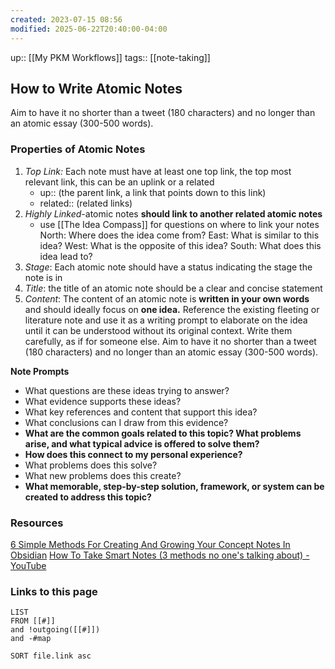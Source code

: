 ```yaml
---
created: 2023-07-15 08:56
modified: 2025-06-22T20:40:00-04:00
---
```

up::  [[My PKM Workflows]]
tags:: [[note-taking]]
## How to Write Atomic Notes

Aim to have it no shorter than a tweet (180 characters) and no longer than an atomic essay (300-500 words).
### Properties of Atomic Notes
1. *Top Link:* Each note must have at least one top link, the top most relevant link, this can be an uplink or a related
	- up:: (the parent link, a link that points down to this link)
	- related:: (related links)
2. *Highly Linked*-atomic notes **should link to another related atomic notes**
	- use [[The Idea Compass]] for questions on where to link your notes
		 North: Where does the idea come from?
		 East: What is similar to this idea?
		 West: What is the opposite of this idea?
		 South: What does this idea lead to?
3. *Stage*: Each atomic note should have a status indicating the stage the note is in
4. *Title*: the title of an atomic note should be a clear and concise statement
5. *Content*: The content of an atomic note is **written in your own words** and should ideally focus on **one idea.**
		Reference the existing fleeting or literature note and use it as a writing prompt to elaborate on the idea until it can be understood without its original context. Write them carefully, as if for someone else.
		Aim to have it no shorter than a tweet (180 characters) and no longer than an atomic essay (300-500 words).

**Note Prompts**
- What questions are these ideas trying to answer?
- What evidence supports these ideas?
- What key references and content that support this idea?
- What conclusions can I draw from this evidence?
-  **What are the common goals related to this topic? What problems arise, and what typical advice is offered to solve them?**
- **How does this connect to my personal experience?**
- What problems does this solve?
- What new problems does this create?
- **What memorable, step-by-step solution, framework, or system can be created to address this topic?**



### Resources
[6 Simple Methods For Creating And Growing Your Concept Notes In Obsidian](https://www.aidanhelfant.com/5-simple-methods-for-growing-your-concept-notes-in-obsidian/)
[How To Take Smart Notes (3 methods no one's talking about) - YouTube](https://www.youtube.com/watch?v=5O46Rqh5zHE)

### Links to this page
```dataview
LIST
FROM [[#]]
and !outgoing([[#]])
and -#map

SORT file.link asc
```
